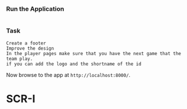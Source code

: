 ### Run the Application
```npm start
```

### Task
    Create a footer
    Improve the design
    In the player pages make sure that you have the next game that the team play.
    if you can add the logo and the shortname of the id

Now browse to the app at `http://localhost:8000/`.
# SCR-I
